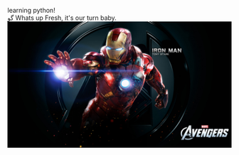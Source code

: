 learning python!     
گو  Whats up Fresh, it's our turn baby.
![image](https://github.com/reckful88/learning-python/blob/master/x12.jpg)
